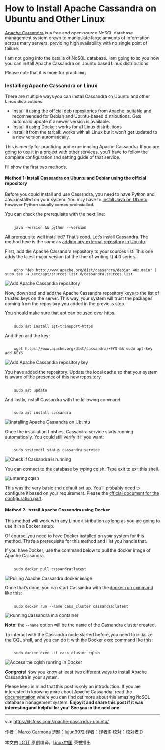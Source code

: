[#]: subject: "How to Install Apache Cassandra on Ubuntu and Other Linux"
[#]: via: "https://itsfoss.com/apache-cassandra-ubuntu/"
[#]: author: "Marco Carmona https://itsfoss.com/author/marco/"
[#]: collector: "lujun9972"
[#]: translator: "geekpi"
[#]: reviewer: " "
[#]: publisher: " "
[#]: url: " "

How to Install Apache Cassandra on Ubuntu and Other Linux
======

[Apache Cassandra][1] is a free and open-source NoSQL database management system drawn to manipulate large amounts of information across many servers, providing high availability with no single point of failure.

I am not going into the details of NoSQL database. I am going to so you how you can install Apache Cassandra on Ubuntu based Linux distributions.

Please note that it is more for practicing

### Installing Apache Cassandra on Linux

There are multiple ways you can install Cassandra on Ubuntu and other Linux distributions:

  * Install it using the official deb repositories from Apache: suitable and recommended for Debian and Ubuntu-based distributions. Gets automatic update if a newer version is available.
  * Install it using Docker: works for all Linux distributions
  * Install it from the tarball: works with all Linux but it won’t get updated to a new version automatically.



This is merely for practicing and experiencing Apache Cassandra. If you are going to use it in a project with other services, you’ll have to follow the complete configuration and setting guide of that service.

I’ll show the first two methods.

#### Method 1: Install Cassandra on Ubuntu and Debian using the official repository

Before you could install and use Cassandra, you need to have Python and Java installed on your system. You may have to [install Java on Ubuntu][2] however Python usually comes preinstalled.

You can check the prerequisite with the next line:

```

    java -version && python --version

```

All prerequisite well installed? That’s good. Let’s install Cassandra. The method here is the same as [adding any external repository in Ubuntu][3].

First, add the Apache Cassandra repository to your sources list. This one adds the latest major version (at the time of writing it) 4.0 series.

```

    echo "deb http://www.apache.org/dist/cassandra/debian 40x main" | sudo tee -a /etc/apt/sources.list.d/cassandra.sources.list

```

![Add Apache Cassandra repository][4]

Now, download and add the Apache Cassandra repository keys to the list of trusted keys on the server. This way, your system will trust the packages coming from the repository you added in the previous step.

You should make sure that apt can be used over https.

```

    sudo apt install apt-transport-https

```

And then add the key:

```

    wget https://www.apache.org/dist/cassandra/KEYS && sudo apt-key add KEYS

```

![Add Apache Cassandra repository key][5]

You have added the repository. Update the local cache so that your system is aware of the presence of this new repository.

```

    sudo apt update

```

And lastly, install Cassandra with the following command:

```

    sudo apt install cassandra

```

![Installing Apache Cassandra on Ubuntu][6]

Once the installation finishes, Cassandra service starts running automatically. You could still verify it if you want:

```

    sudo systemctl status cassandra.service

```

![Check if Cassandra is running][7]

You can connect to the database by typing cqlsh. Type exit to exit this shell.

![Entering cqlsh][8]

This was the very basic and default set up. You’ll probably need to configure it based on your requirement. Please the [official document for the configuration part][9].

#### Method 2: Install Apache Cassandra using Docker

This method will work with any Linux distribution as long as you are going to use it in a Docker setup.

Of course, you need to have Docker installed on your system for this method. That’s a prerequisite for this method and I let you handle that.

If you have Docker, use the command below to pull the docker image of Apache Cassandra.

```

    sudo docker pull cassandra:latest

```

![Pulling Apache Cassandra docker image][10]

Once that’s done, you can start Cassandra with the [docker run command][11] like this:

```

    sudo docker run --name cass_cluster cassandra:latest

```

![Running Cassandra in a container][12]

**Note:** the `--name` option will be the name of the Cassandra cluster created.

To interact with the Cassandra node started before, you need to initialize the CQL shell, and you can do it with the Docker exec command like this:

```

    sudo docker exec -it cass_cluster cqlsh

```

![Access the cqlsh running in Docker.][13]

_**Congrats!**_ Now you know at least two different ways to install Apache Cassandra in your system.

Please keep in mind that this post is only an introduction. If you are interested in knowing more about Apache Cassandra, read the [documentation][14] where you can find out more about this amazing NoSQL database management system. **Enjoy it and share this post if it was interesting and helpful for you! See you in the next one.**

--------------------------------------------------------------------------------

via: https://itsfoss.com/apache-cassandra-ubuntu/

作者：[Marco Carmona][a]
选题：[lujun9972][b]
译者：[译者ID](https://github.com/译者ID)
校对：[校对者ID](https://github.com/校对者ID)

本文由 [LCTT](https://github.com/LCTT/TranslateProject) 原创编译，[Linux中国](https://linux.cn/) 荣誉推出

[a]: https://itsfoss.com/author/marco/
[b]: https://github.com/lujun9972
[1]: https://cassandra.apache.org/_/index.html
[2]: https://itsfoss.com/install-java-ubuntu/
[3]: https://itsfoss.com/adding-external-repositories-ubuntu/
[4]: https://i2.wp.com/itsfoss.com/wp-content/uploads/2021/11/Installing_the_Debian_packages_step_1.png?resize=800%2C123&ssl=1
[5]: https://i1.wp.com/itsfoss.com/wp-content/uploads/2021/11/Installing_the_Debian_packages_step_2.png?resize=800%2C490&ssl=1
[6]: https://i2.wp.com/itsfoss.com/wp-content/uploads/2021/11/Installing_the_Debian_packages_step_3.png?resize=800%2C490&ssl=1
[7]: https://i1.wp.com/itsfoss.com/wp-content/uploads/2021/11/verify-cassandra.png?resize=800%2C443&ssl=1
[8]: https://i1.wp.com/itsfoss.com/wp-content/uploads/2021/11/Installing_the_Debian_packages_step_4.png?resize=800%2C164&ssl=1
[9]: https://cassandra.apache.org/doc/latest/cassandra/getting_started/configuring.html
[10]: https://i0.wp.com/itsfoss.com/wp-content/uploads/2021/11/Using_Docker_images_step_2.png?resize=800%2C275&ssl=1
[11]: https://linuxhandbook.com/docker-run-vs-start-vs-create/
[12]: https://i0.wp.com/itsfoss.com/wp-content/uploads/2021/11/Using_Docker_images_step_3.png?resize=800%2C490&ssl=1
[13]: https://i2.wp.com/itsfoss.com/wp-content/uploads/2021/11/Using_Docker_images_step_4.png?resize=800%2C225&ssl=1
[14]: https://cassandra.apache.org/doc/latest/index.html
